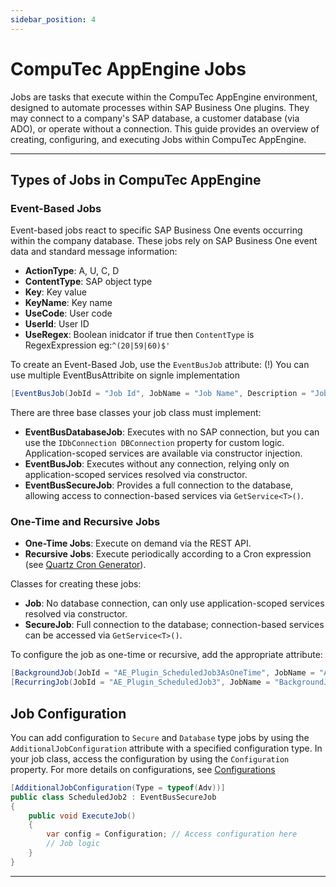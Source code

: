 ```yaml
---
sidebar_position: 4
---
```


# CompuTec AppEngine Jobs

Jobs are tasks that execute within the CompuTec AppEngine environment, designed to automate processes within SAP Business One plugins. They may connect to a company's SAP database, a customer database (via ADO), or operate without a connection. This guide provides an overview of creating, configuring, and executing Jobs within CompuTec AppEngine.

---

## Types of Jobs in CompuTec AppEngine

### Event-Based Jobs

Event-based jobs react to specific SAP Business One events occurring within the company database. These jobs rely on SAP Business One event data and standard message information:

- **ActionType**: A, U, C, D
- **ContentType**: SAP object type
- **Key**: Key value
- **KeyName**: Key name
- **UseCode**: User code
- **UserId**: User ID
- **UseRegex**: Boolean inidcator if true then `ContentType` is RegexExpression eg:`^(20|59|60)$'`

To create an Event-Based Job, use the `EventBusJob` attribute:
(!) You can use multiple EventBusAttribite on signle implementation

```csharp
[EventBusJob(JobId = "Job Id", JobName = "Job Name", Description = "Job Description", ActionType = "*", ContentType = "CT_VO_OVMD")]
```

There are three base classes your job class must implement:

- **EventBusDatabaseJob**: Executes with no SAP connection, but you can use the `IDbConnection DBConnection` property for custom logic. Application-scoped services are available via constructor injection.
- **EventBusJob**: Executes without any connection, relying only on application-scoped services resolved via constructor.
- **EventBusSecureJob**: Provides a full connection to the database, allowing access to connection-based services via `GetService<T>()`.

### One-Time and Recursive Jobs

- **One-Time Jobs**: Execute on demand via the REST API.
- **Recursive Jobs**: Execute periodically according to a Cron expression (see [Quartz Cron Generator](https://www.freeformatter.com/cron-expression-generator-quartz.html)).

Classes for creating these jobs:

- **Job**: No database connection, can only use application-scoped services resolved via constructor.
- **SecureJob**: Full connection to the database; connection-based services can be accessed via `GetService<T>()`.

To configure the job as one-time or recursive, add the appropriate attribute:

```csharp
[BackgroundJob(JobId = "AE_Plugin_ScheduledJob3AsOneTime", JobName = "AE_Plugin_ScheduledJob3AsOneTime")]
[RecurringJob(JobId = "AE_Plugin_ScheduledJob3", JobName = "BackgroundJob3", CronExpression = "0/20 0 0 ? * * *")]
```

## Job Configuration

You can add configuration to `Secure` and `Database` type jobs by using the `AdditionalJobConfiguration` attribute with a specified configuration type. In your job class, access the configuration by using the `Configuration` property. For more details on configurations, see [Configurations](../../basic-and-business-logic/development-tools/Configuration/dev-config-json.md)

```csharp
[AdditionalJobConfiguration(Type = typeof(Adv))]
public class ScheduledJob2 : EventBusSecureJob
{
    public void ExecuteJob()
    {
        var config = Configuration; // Access configuration here
        // Job logic
    }
}
```

---
